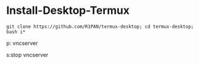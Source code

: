 # Install-Desktop-Termux

```
git clone https://github.com/R1PAN/termux-desktop; cd termux-desktop; bash i*
```
p: vncserver 

s:stop vncserver
